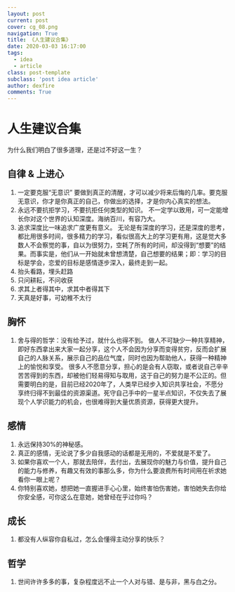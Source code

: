 ```yaml
---
layout: post
current: post
cover: cg_08.png
navigation: True
title: 《人生建议合集》
date: 2020-03-03 16:17:00
tags:
  - idea
  - article
class: post-template
subclass: 'post idea article'
author: dexfire
comments: True
---
```


# 人生建议合集

为什么我们明白了很多道理，还是过不好这一生？

## 自律 & 上进心
1. 一定要克服“无意识”
要做到真正的清醒，才可以减少将来后悔的几率。要克服无意识，你才是你真正的自己，你做出的选择，才是你内心真实的想法。
2. 永远不要抗拒学习，不要抗拒任何类型的知识。
不一定学以致用，可一定能增长你对这个世界的认知深度。海纳百川，有容乃大。
3. 追求深度比一味追求广度更有意义。
无论是有深度的学习，还是深度的思考，都比用很多时间，很多精力的学习，看似很高大上的学习更有用，这是觉大多数人不会察觉的事，自以为很努力，空耗了所有的时间，却没得到“想要”的结果。而事实是，他们从一开始就未曾想清楚，自己想要的结果；即：学习的目标是学会，恋爱的目标是感情逐步深入，最终走到一起。
4. 抬头看路，埋头赶路
5. 只问耕耘，不问收获
6. 求其上者得其中，求其中者得其下
7. 天真是好事，可幼稚不太行

## 胸怀
1. 舍与得的哲学：没有给予过，就什么也得不到。
做人不可缺少一种共享精神，即好东西拿出来大家一起分享，这个人不会因为分享而变得贫穷，反而会扩展自己的人脉关系，展示自己的品位气度，同时也因为帮助他人，获得一种精神上的愉悦和享受。
很多人不愿意分享，担心的是会有人窃取，或者说自己辛辛苦苦得到的东西，却被他们轻易得知与取用，这于自己的努力是不公正的。但需要明白的是，目前已经2020年了，人类早已经步入知识共享社会，不愿分享终归得不到最佳的资源渠道。死守自己手中的一星半点知识，不仅失去了展现个人学识能力的机会，也很难得到大量优质资源，获得更大提升。

## 感情
1. 永远保持30%的神秘感。
2. 真正的感情，无论说了多少自我感动的话都是无用的，不爱就是不爱了。
3. 如果你喜欢一个人，那就去陪伴，去付出，去展现你的魅力与价值，提升自己的能力与修养，有趣又有效的事那么多，你为什么要浪费所有时间用在祈求她看你一眼上呢？
4. 你特别喜欢她，想把她一直握进手心心里，始终害怕伤害她，害怕她失去你给你安全感，可你这么在意她，她曾经在乎过你吗？

## 成长
1. 都没有人纵容你自私过，怎么会懂得主动分享的快乐？

## 哲学
1. 世间许许多多的事，复杂程度远不止一个人对与错、是与非，黑与白之分。